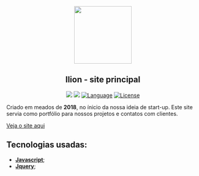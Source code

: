 <p align="center"><a href="https://matheuschagas7.github.io/Ilion/" target="_blank"><img src="https://matheuschagas7.github.io/Ilion/assets/images/logo_ilion_norm.png" width="150px"></a></p>

<h2 align="center">
    <b>Ilion - site principal</b>
</h2>

<p align="center">
    <a href="#"><img src="https://img.shields.io/badge/HTML-5-%23f7df1e"></a>
    <a href="#"><img src="https://img.shields.io/badge/CSS-3-%232760e5"></a>
    <a href="#"><img src="https://img.shields.io/badge/language-JS-%23f7df1e" alt="Language"></a>
    <a href="#"><img src="https://img.shields.io/badge/license-MIT-green" alt="License"></a>
</p>

<p>
    Criado em meados de <b>2018</b>, no ínicio da nossa ideia de start-up. Este site servia como portfólio para nossos projetos e contatos com clientes.
</p>

[Veja o site aqui](https://getteli.github.io/Ilion/)

## Tecnologias usadas:
- **[Javascript](https://developer.mozilla.org/pt-BR/docs/Web/JavaScript)**;
- **[Jquery](https://jquery.com/)**;
